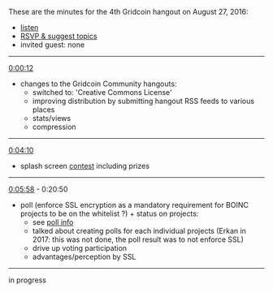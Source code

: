These are the minutes for the 4th Gridcoin hangout on August 27, 2016:
* [listen](https://soundcloud.com/gridcoin-community-hangouts/gridcoin-community-hangout-004)
* [RSVP & suggest topics](https://steemit.com/gridcoin/@cm-steem/gridcoin-community-hangout-004-rsvp-and-suggest-topics)
* invited guest: none


***

[0:00:12](https://soundcloud.com/gridcoin-community-hangouts/gridcoin-hangout-004#t=0:12)
* changes to the Gridcoin Community hangouts:
  * switched to: 'Creative Commons License'
  * improving distribution by submitting hangout RSS feeds to various places
  * stats/views
  * compression

***

[0:04:10](https://soundcloud.com/gridcoin-community-hangouts/gridcoin-hangout-004#t=4:10)
* splash screen [contest](https://cryptocointalk.com/topic/49361-contest-create-a-new-wallet-splash-image/) including prizes

***

[0:05:58](https://soundcloud.com/gridcoin-community-hangouts/gridcoin-hangout-004#t=5:58) - 0:20:50
* poll (enforce SSL encryption as a mandatory requirement for BOINC projects to be on the whitelist ?) + status on projects:
  * see [poll info](https://steemit.com/boinc/@cm-steem/gridcoin-poll-should-ssl-encryption-be-mandatory-for-whitelisted-projects)
  * talked about creating polls for each individual projects (Erkan in 2017: this was not done, the poll result was to not enforce SSL)
  * drive up voting participation
  * advantages/perception by SSL
  
***

in progress
